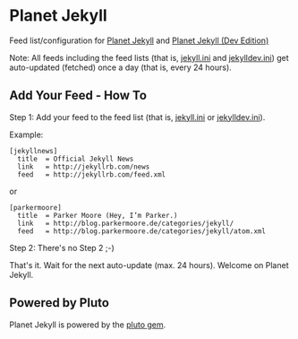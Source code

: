 # Planet Jekyll

Feed list/configuration for [Planet Jekyll](http://planetjekyll.herokuapp.com)
and [Planet Jekyll (Dev Edition)](http://planetjekyll.herokuapp.com/jekylldev)

Note: All feeds including the feed lists (that is, [jekyll.ini](jekyll.ini)
and [jekylldev.ini](jekylldev.ini))
get auto-updated (fetched) once a day (that is, every 24 hours).


## Add Your Feed - How To

Step 1: Add your feed to the feed list (that is, [jekyll.ini](jekyll.ini) or
[jekylldev.ini](jekylldev.ini)).


Example:

~~~
[jekyllnews]
  title  = Official Jekyll News
  link   = http://jekyllrb.com/news
  feed   = http://jekyllrb.com/feed.xml
~~~

or

~~~
[parkermoore]
  title  = Parker Moore (Hey, I’m Parker.)
  link   = http://blog.parkermoore.de/categories/jekyll/
  feed   = http://blog.parkermoore.de/categories/jekyll/atom.xml
~~~

Step 2: There's no Step 2 ;-)

That's it. Wait for the next auto-update (max. 24 hours). Welcome on Planet Jekyll.


## Powered by Pluto

Planet Jekyll is powered by the [pluto gem](https://github.com/feedreader).


